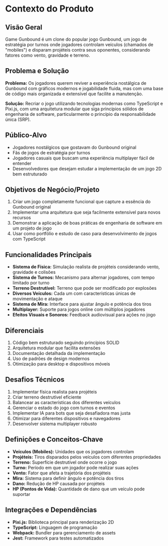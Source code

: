 # Contexto do Produto

## Visão Geral
Game Gunbound é um clone do popular jogo Gunbound, um jogo de estratégia por turnos onde jogadores controlam veículos (chamados de "mobiles") e disparam projéteis contra seus oponentes, considerando fatores como vento, gravidade e terreno.

## Problema e Solução
**Problema:** Os jogadores querem reviver a experiência nostálgica de Gunbound com gráficos modernos e jogabilidade fluida, mas com uma base de código mais organizada e extensível que facilite a manutenção.

**Solução:** Recriar o jogo utilizando tecnologias modernas como TypeScript e Pixi.js, com uma arquitetura modular que siga princípios sólidos de engenharia de software, particularmente o princípio da responsabilidade única (SRP).

## Público-Alvo
- Jogadores nostálgicos que gostavam do Gunbound original
- Fãs de jogos de estratégia por turnos
- Jogadores casuais que buscam uma experiência multiplayer fácil de entender
- Desenvolvedores que desejam estudar a implementação de um jogo 2D bem estruturado

## Objetivos de Negócio/Projeto
1. Criar um jogo completamente funcional que capture a essência do Gunbound original
2. Implementar uma arquitetura que seja facilmente extensível para novos recursos
3. Demonstrar a aplicação de boas práticas de engenharia de software em um projeto de jogo
4. Usar como portfólio e estudo de caso para desenvolvimento de jogos com TypeScript

## Funcionalidades Principais
- **Sistema de Física:** Simulação realista de projéteis considerando vento, gravidade e colisões
- **Sistema de Turnos:** Mecanismo para alternar jogadores, com tempo limitado por turno
- **Terreno Destrutível:** Terreno que pode ser modificado por explosões
- **Diversos Veículos:** Cada um com características únicas de movimentação e ataque
- **Sistema de Mira:** Interface para ajustar ângulo e potência dos tiros
- **Multiplayer:** Suporte para jogos online com múltiplos jogadores
- **Efeitos Visuais e Sonoros:** Feedback audiovisual para ações no jogo

## Diferenciais
1. Código bem estruturado seguindo princípios SOLID
2. Arquitetura modular que facilita extensões
3. Documentação detalhada da implementação
4. Uso de padrões de design modernos
5. Otimização para desktop e dispositivos móveis

## Desafios Técnicos
1. Implementar física realista para projéteis
2. Criar terreno destrutível eficiente
3. Balancear as características dos diferentes veículos
4. Gerenciar o estado do jogo com turnos e eventos
5. Implementar IA para bots que seja desafiadora mas justa
6. Otimizar para diferentes dispositivos e navegadores
7. Desenvolver sistema multiplayer robusto

## Definições e Conceitos-Chave
- **Veículos (Mobiles):** Unidades que os jogadores controlam
- **Projéteis:** Tiros disparados pelos veículos com diferentes propriedades
- **Terreno:** Superfície destrutível onde ocorre o jogo
- **Turno:** Período em que um jogador pode realizar suas ações
- **Vento:** Fator que afeta a trajetória dos projéteis
- **Mira:** Sistema para definir ângulo e potência dos tiros
- **Dano:** Redução de HP causada por projéteis
- **HP (Pontos de Vida):** Quantidade de dano que um veículo pode suportar

## Integrações e Dependências
- **Pixi.js:** Biblioteca principal para renderização 2D
- **TypeScript:** Linguagem de programação
- **Webpack:** Bundler para gerenciamento de assets
- **Jest:** Framework para testes automatizados
